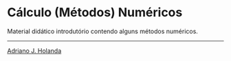 # Cálculo (Métodos) Numéricos
Material didático introdutório contendo alguns métodos numéricos.

---
[Adriano J. Holanda](https://ajholanda.github.io)
